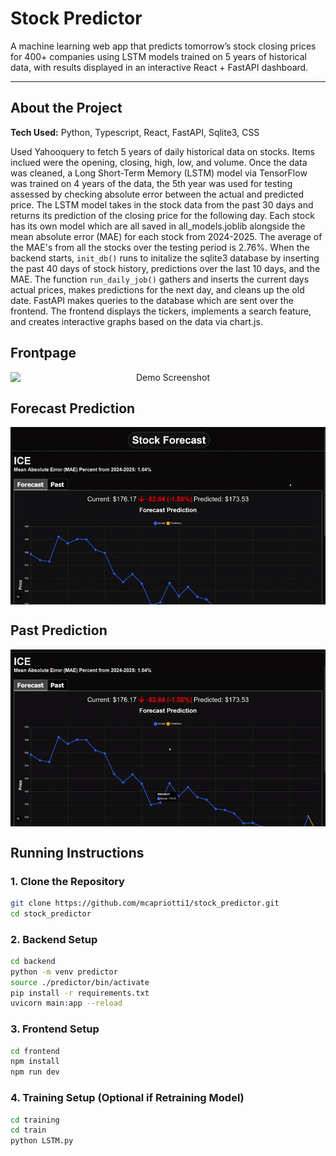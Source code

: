 # Stock Predictor

A machine learning web app that predicts tomorrow’s stock closing prices for 400+ companies using LSTM models trained on 5 years of historical data, with results displayed in an interactive React + FastAPI dashboard.

---

## About the Project

**Tech Used:** Python, Typescript, React, FastAPI, Sqlite3, CSS

Used Yahooquery to fetch 5 years of daily historical data on stocks. Items inclued were the opening, closing, high, low, and volume. Once the data was cleaned, a Long Short-Term Memory (LSTM) model via TensorFlow was trained on 4 years of the data, the 5th year was used for testing assessed by checking absolute error between the actual and predicted price. The LSTM model takes in the stock data from the past 30 days and returns its prediction of the closing price for the following day. Each stock has its own model which are all saved in all_models.joblib alongside the mean absolute error (MAE) for each stock from 2024-2025. The average of the MAE's from all the stocks over the testing period is 2.76%. When the backend starts, ```init_db()``` runs to initalize the sqlite3 database by inserting the past 40 days of stock history, predictions over the last 10 days, and the MAE. The function ```run_daily_job()``` gathers and inserts the current days actual prices, makes predictions for the next day, and cleans up the old date. FastAPI makes queries to the database which are sent over the frontend. The frontend displays the tickers, implements a search feature, and creates interactive graphs based on the data via chart.js.

## Frontpage
<div style="text-align: center">
  <img src="demoVideos\StockDemo_FrontPage.gif" 
     alt="Demo Screenshot" 
     style="display: block; margin: 0 auto;">
</div>

## Forecast Prediction

<div style="text-align: center">
  <img src="demoVideos\StockDemo_Forecast.gif" 
     alt="Demo Screenshot" 
     style="display: block; margin: 0 auto;">
</div>

## Past Prediction

<div style="text-align: center">
  <img src="demoVideos\StockDemo_Past.gif" 
     alt="Demo Screenshot" 
     style="display: block; margin: 0 auto;">
</div>

## Running Instructions

### 1. Clone the Repository  
```bash
git clone https://github.com/mcapriotti1/stock_predictor.git
cd stock_predictor
```

### 2. Backend Setup
```bash
cd backend
python -m venv predictor
source ./predictor/bin/activate
pip install -r requirements.txt
uvicorn main:app --reload
```

### 3. Frontend Setup
```bash
cd frontend
npm install
npm run dev
```

### 4. Training Setup (Optional if Retraining Model)
```bash
cd training
cd train
python LSTM.py




